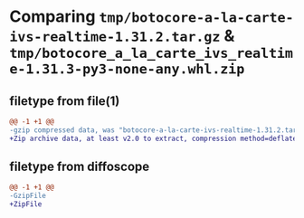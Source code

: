 # Comparing `tmp/botocore-a-la-carte-ivs-realtime-1.31.2.tar.gz` & `tmp/botocore_a_la_carte_ivs_realtime-1.31.3-py3-none-any.whl.zip`

## filetype from file(1)

```diff
@@ -1 +1 @@
-gzip compressed data, was "botocore-a-la-carte-ivs-realtime-1.31.2.tar", last modified: Wed Jul 12 01:44:38 2023, max compression
+Zip archive data, at least v2.0 to extract, compression method=deflate
```

## filetype from diffoscope

```diff
@@ -1 +1 @@
-GzipFile
+ZipFile
```

